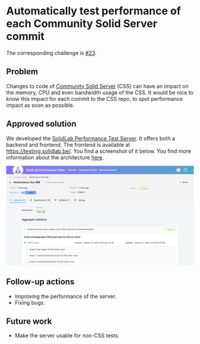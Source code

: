 <!--
Fill in the WebIDs of the people below.
Leave this in comments!
It's possible to have multiple people per role.

Challenge/scenario creator:
  - https://data.knows.idlab.ugent.be/person/wvdemeer/#me
Solution creator:
  - https://data.knows.idlab.ugent.be/person/wvdemeer/#me
Report writer:
  - https://pieterheyvaert.com/#me
-->

# Automatically test performance of each Community Solid Server commit

The corresponding challenge is [#23](https://github.com/SolidLabResearch/Challenges/issues/23).

## Problem

Changes to code of [Community Solid Server](https://github.com/CommunitySolidServer/CommunitySolidServer) (CSS)
can have an impact on the memory, CPU and even bandwidth usage of the CSS.
It would be nice to know this impact for each commit to the CSS repo,
to spot performance impact as soon as possible.

## Approved solution

We developed the [SolidLab Performance Test Server](https://github.com/SolidLabResearch/solidlab-perftest-server/).
It offers both a backend and frontend.
The frontend is available at <https://testing.solidlab.be/>.
You find a screenshot of it below.
You find more information about
the architecture [here](https://github.com/SolidLabResearch/solidlab-perftest-server/blob/master/docs/architecture.md).

![Frontend of the server](img/perf-test-server.png)

## Follow-up actions

- Improving the performance of the server.
- Fixing bugs.

## Future work

- Make the server usable for non-CSS tests.
